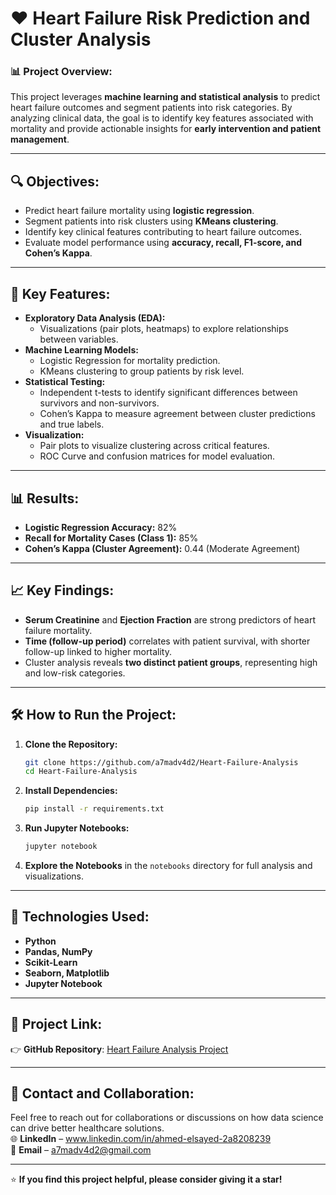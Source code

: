 # ❤️ Heart Failure Risk Prediction and Cluster Analysis  

### 📊 **Project Overview:**  
This project leverages **machine learning and statistical analysis** to predict heart failure outcomes and segment patients into risk categories. By analyzing clinical data, the goal is to identify key features associated with mortality and provide actionable insights for **early intervention and patient management**.  

---

## 🔍 **Objectives:**  
- Predict heart failure mortality using **logistic regression**.  
- Segment patients into risk clusters using **KMeans clustering**.  
- Identify key clinical features contributing to heart failure outcomes.  
- Evaluate model performance using **accuracy, recall, F1-score, and Cohen’s Kappa**.  

---

## 🚀 **Key Features:**  
- **Exploratory Data Analysis (EDA):**  
  - Visualizations (pair plots, heatmaps) to explore relationships between variables.  
- **Machine Learning Models:**  
  - Logistic Regression for mortality prediction.  
  - KMeans clustering to group patients by risk level.  
- **Statistical Testing:**  
  - Independent t-tests to identify significant differences between survivors and non-survivors.  
  - Cohen’s Kappa to measure agreement between cluster predictions and true labels.  
- **Visualization:**  
  - Pair plots to visualize clustering across critical features.  
  - ROC Curve and confusion matrices for model evaluation.  

---

## 📊 **Results:**  
- **Logistic Regression Accuracy:** 82%  
- **Recall for Mortality Cases (Class 1):** 85%  
- **Cohen’s Kappa (Cluster Agreement):** 0.44 (Moderate Agreement)  

---

## 📈 **Key Findings:**  
- **Serum Creatinine** and **Ejection Fraction** are strong predictors of heart failure mortality.  
- **Time (follow-up period)** correlates with patient survival, with shorter follow-up linked to higher mortality.  
- Cluster analysis reveals **two distinct patient groups**, representing high and low-risk categories.  

---

## 🛠️ **How to Run the Project:**  
1. **Clone the Repository:**  
   ```bash
   git clone https://github.com/a7madv4d2/Heart-Failure-Analysis
   cd Heart-Failure-Analysis
   ```  
2. **Install Dependencies:**  
   ```bash
   pip install -r requirements.txt
   ```  
3. **Run Jupyter Notebooks:**  
   ```bash
   jupyter notebook
   ```  
4. **Explore the Notebooks** in the `notebooks` directory for full analysis and visualizations.  

---

## 📌 **Technologies Used:**  
- **Python**  
- **Pandas, NumPy**  
- **Scikit-Learn**  
- **Seaborn, Matplotlib**  
- **Jupyter Notebook**  

---

## 🔗 **Project Link:**  
👉 **GitHub Repository**: [Heart Failure Analysis Project](https://github.com/a7madv4d2/Heart-Failure-Analysis)  

---

## 📧 **Contact and Collaboration:**  
Feel free to reach out for collaborations or discussions on how data science can drive better healthcare solutions.  
🌐 **LinkedIn** – www.linkedin.com/in/ahmed-elsayed-2a8208239  
📩 **Email** – a7madv4d2@gmail.com

---

⭐ **If you find this project helpful, please consider giving it a star!**
